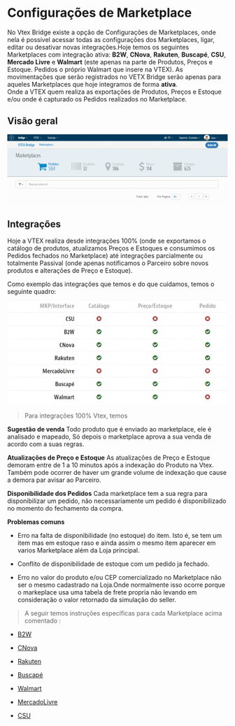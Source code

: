 # Configurações de Marketplace

No Vtex Bridge existe a opção de Configurações de Marketplaces, onde nela é possivel acessar todas as configurações dos Marketplaces, ligar, editar ou desativar novas integrações.Hoje temos os seguintes Marketplaces com integração ativa: **B2W**, **CNova**, **Rakuten**, **Buscapé**, **CSU**, **Mercado Livre** e **Walmart** (este apenas na parte de Produtos, Preços e Estoque. Pedidos o próprio Walmart que insere na VTEX).
As movimentações que serão registrados no VETX Bridge serão apenas para aqueles Marketplaces que hoje integramos de forma **ativa**.  
Onde a VTEX quem realiza as exportações de Produtos, Preços e Estoque e/ou onde é capturado os Pedidos realizados no Marketplace.



## Visão geral

![Visão geral_config](V_newconfig.gif)

## Integrações

Hoje a VTEX realiza desde integrações 100% (onde se exportamos o catálogo de produtos, atualizamos Preços e Estoques e consumimos os Pedidos
fechados no Marketplace)  até integrações parcialmente ou totalmente Passival (onde apenas notificamos o Parceiro sobre novos produtos e alterações de Preço e Estoque).

Como exemplo das integrações que temos e do que cuidamos, temos o seguinte quadro:

![Mkt Bridge](MarketPlace.png)

> Para integrações 100% Vtex, temos

**Sugestão de venda**
Todo produto que é enviado ao marketplace, ele é analisado e mapeado,
Só depois o marketplace aprova a sua venda de acordo com a suas regras.

**Atualizações de Preço e Estoque**
As atualizações de Preço e Estoque demoram entre de 1 a 10 minutos após a indexação do Produto na Vtex.
Também pode ocorrer de haver um grande volume de indexação que cause a demora par avisar ao Parceiro.

**Disponibilidade dos Pedidos**
Cada marketplace tem a sua regra para disponibilizar um pedido, não necessariamente um pedido é disponibilizado no momento do fechamento da compra.

**Problemas comuns**

- Erro na falta de disponibilidade (no estoque) do item. Isto é, se tem um item mas em estoque raso e ainda assim o mesmo item aparecer em varios Marketplace além da Loja principal.

- Conflito  de disponibilidade de estoque com um pedido ja fechado.

- Erro no valor do produto e/ou CEP comercializado no Marketplace não ser o mesmo cadastrado na Loja.Onde normalmente isso ocorre porque o markeplace usa uma tabela de frete propria não levando em consideração o valor retornado da simulação do seller.


> A seguir temos instruções específicas para cada Marketplace acima comentado :
>

* [B2W](b2w/index.html)

* [CNova](cnova/index.html)

* [Rakuten](rakuten/index.html)

* [Buscapé](buscape/index.html)

* [Walmart](walmart/index.html)

* [MercadoLivre](mercadolivre/index.html)

* [CSU](csu/index.html)
